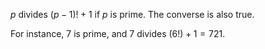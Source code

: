 $p$ divides $(p-1)!+1$ if $p$ is prime. The converse is also true.

For instance, $7$ is prime, and $7$ divides $(6!)+1 = 721$.
